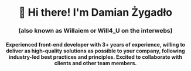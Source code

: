 <h1 align="center">👋 Hi there! I'm Damian Żygadło</h1>
<h3 align="center">(also known as Willaiem or Will4_U on the interwebs)</h3>
<h4 align="center">Experienced front-end developer with 3+ years of experience, willing to deliver as high-quality solutions as possible to your company, following industry-led best practices and principles. Excited to collaborate with clients and other team members.</h3>
